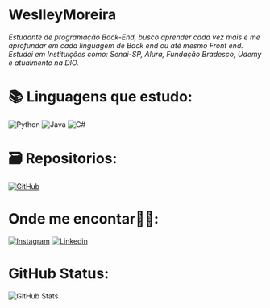 # WeslleyMoreira

*Estudante de programação Back-End, busco aprender cada vez mais e me aprofundar em cada linguagem de Back end ou até mesmo Front end.
<br>Estudei em Instituições como: Senai-SP, Alura, Fundação Bradesco, Udemy e atualmento na DIO.*

# 📚 Linguagens que estudo:
![Python](https://github.com/user-attachments/assets/e586fe84-33c6-4443-b158-6140b3c88013)
![Java](https://github.com/user-attachments/assets/d8e42478-ed24-4cb7-9792-d761e3fcc4c0)
![C#](https://github.com/user-attachments/assets/26b650eb-93db-4e35-b040-d61ca6a630c8)


# 🗃 Repositorios:
[![GitHub](https://github.com/user-attachments/assets/51625b68-c13b-4d52-a138-61ede0b3cc56)](https://github.com/Wes11eyMoreira)

# Onde me encontar🙋‍♂️:
[![Instagram](https://github.com/user-attachments/assets/7274f015-90d1-4503-88a4-a4bb5e471339)](https://www.instagram.com/wes11eymp/)
[![Linkedin](https://github.com/user-attachments/assets/27714946-906e-438f-a2a7-cf01fa674640)](https://www.linkedin.com/in/weslley-moreira-a49295263/)

# GitHub Status:
![GitHub Stats](https://github-readme-stats.vercel.app/api?username=Wes11eyMoreira&theme=transparent&bg_color=001&border_color=33A3DC&show_icons=true&icon_color=#5E4D85&title_color=E94D5F&text_color=FFF)

